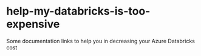 # help-my-databricks-is-too-expensive
Some documentation links to help you in decreasing your Azure Databricks cost

